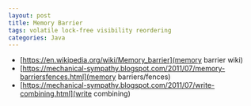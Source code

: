 ```yaml
---
layout: post
title: Memory Barrier
tags: volatile lock-free visibility reordering
categories: Java
---
```


* [https://en.wikipedia.org/wiki/Memory_barrier](memory barrier wiki)
* [https://mechanical-sympathy.blogspot.com/2011/07/memory-barriersfences.html](memory barriers/fences)
* [https://mechanical-sympathy.blogspot.com/2011/07/write-combining.html](write combining)
